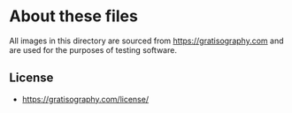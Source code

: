 # About these files

All images in this directory are sourced from https://gratisography.com and are used for the purposes of testing software.

## License

+ https://gratisography.com/license/

